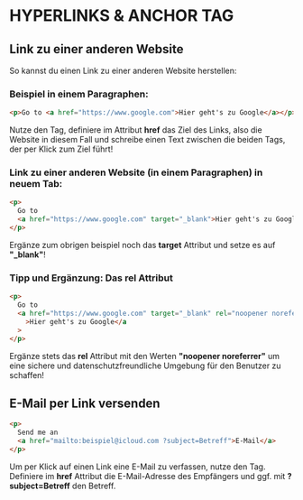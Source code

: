 # HYPERLINKS & ANCHOR TAG

## Link zu einer anderen Website

So kannst du einen Link zu einer anderen Website herstellen:

### Beispiel in einem Paragraphen:

```html
<p>Go to <a href="https://www.google.com">Hier geht's zu Google</a></p>
```

Nutze den **<a></a>** Tag, definiere im Attribut **href** das Ziel des Links, also die Website in diesem Fall und schreibe einen Text zwischen die beiden Tags, der per Klick zum Ziel führt!

### Link zu einer anderen Website (in einem Paragraphen) in neuem Tab:

```html
<p>
  Go to
  <a href="https://www.google.com" target="_blank">Hier geht's zu Google</a>
</p>
```

Ergänze zum obrigen beispiel noch das **target** Attribut und setze es auf **"\_blank"**!

### Tipp und Ergänzung: Das **rel** Attribut

```html
<p>
  Go to
  <a href="https://www.google.com" target="_blank" rel="noopener noreferrer"
    >Hier geht's zu Google</a
  >
</p>
```

Ergänze stets das **rel** Attribut mit den Werten **"noopener noreferrer"** um eine sichere und datenschutzfreundliche Umgebung für den Benutzer zu schaffen!

## E-Mail per Link versenden

```html
<p>
  Send me an
  <a href="mailto:beispiel@icloud.com ?subject=Betreff">E-Mail</a>
</p>
```

Um per Klick auf einen Link eine E-Mail zu verfassen, nutze den **<a></a>** Tag. Definiere im **href** Attribut die E-Mail-Adresse des Empfängers und ggf. mit **?subject=Betreff** den Betreff.
